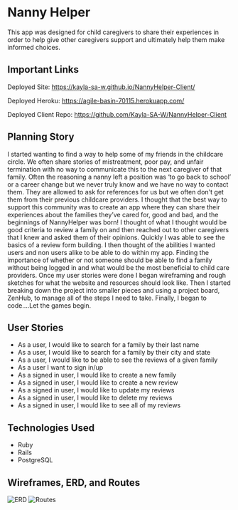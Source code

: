 # Nanny Helper

This app was designed for child caregivers to share their experiences in order to help give other caregivers support and ultimately help them make informed choices.

## Important Links

Deployed Site: https://kayla-sa-w.github.io/NannyHelper-Client/

Deployed Heroku: https://agile-basin-70115.herokuapp.com/

Deployed Client Repo: https://github.com/Kayla-SA-W/NannyHelper-Client

## Planning Story

I started wanting to find a way to help some of my friends in the childcare circle. We often share stories of mistreatment, poor pay, and unfair termination with no way to communicate this to the next caregiver of that family. Often the reasoning a nanny left a position was ‘to go back to school’ or a career change but we never truly know and we have no way to contact them. They are allowed to ask for references for us but we often don't get them from their previous childcare providers. I thought that the best way to support this community was to create an app where they can share their experiences about the families they’ve cared for, good and bad, and the beginnings of NannyHelper was born! I thought of what I thought would be good criteria to review a family on and then reached out to other caregivers that I knew and asked them of their opinions. Quickly I was able to see the basics of a review form building. I then thought of the abilities I wanted users and non users alike to be able to do within my app. Finding the importance of whether or not someone should be able to find a family without being logged in and what would be the most beneficial to child care providers. Once my user stories were done I began wireframing and rough sketches for what the website and resources should look like. Then I started breaking down the project into smaller pieces and using a project board, ZenHub, to manage all of the steps I need to take. Finally, I began to code….Let the games begin.

## User Stories

* As a user, I would like to search for a family by their last name
* As a user, I would like to search for a family by their city and state
* As a  user, I would like to be able to see the reviews of a given family
* As a user I want to sign in/up
* As a signed in user, I would like to create a new family
* As a signed in user, I would like to create a new review
* As a signed in user, I would like to update my reviews
* As a signed in user, I would like to delete my reviews
* As a signed in user, I would like to see all of my reviews



## Technologies Used

* Ruby
* Rails
* PostgreSQL


## Wireframes, ERD, and Routes

![ERD](https://imgur.com/Jlwq69k)
![Routes](https://imgur.com/vRixSTm)
